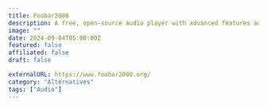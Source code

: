 ```yaml
---
title: Foobar2000
description: A free, open-source audio player with advanced features and customization options.
image: ""
date: 2024-09-04T05:00:00Z
featured: false
affiliated: false
draft: false

externalURL: https://www.foobar2000.org/
category: "Alternatives"
tags: ["Audio"]
---
```

